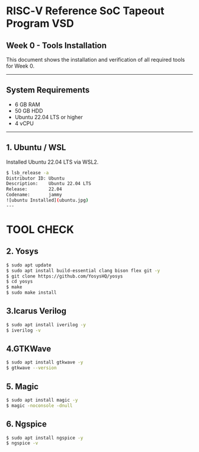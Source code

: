 # RISC‑V Reference SoC Tapeout Program VSD  
## Week 0 - Tools Installation

This document shows the installation and verification of all required tools for Week 0.

---

## System Requirements

- 6 GB RAM  
- 50 GB HDD  
- Ubuntu 22.04 LTS or higher  
- 4 vCPU  

---

## 1. Ubuntu / WSL

Installed Ubuntu 22.04 LTS via WSL2.

```bash
$ lsb_release -a
Distributor ID: Ubuntu
Description:    Ubuntu 22.04 LTS
Release:        22.04
Codename:       jammy
![ubuntu Installed](ubuntu.jpg)
---
```
# TOOL CHECK
## 2. Yosys

```bash
$ sudo apt update
$ sudo apt install build-essential clang bison flex git -y
$ git clone https://github.com/YosysHQ/yosys
$ cd yosys
$ make
$ sudo make install
```

## 3.Icarus Verilog
```bash
$ sudo apt install iverilog -y
$ iverilog -v
```

## 4.GTKWave
```bash
$ sudo apt install gtkwave -y
$ gtkwave --version
```

## 5. Magic
```bash
$ sudo apt install magic -y
$ magic -noconsole -dnull
```

## 6. Ngspice
```bash
$ sudo apt install ngspice -y
$ ngspice -v
```



